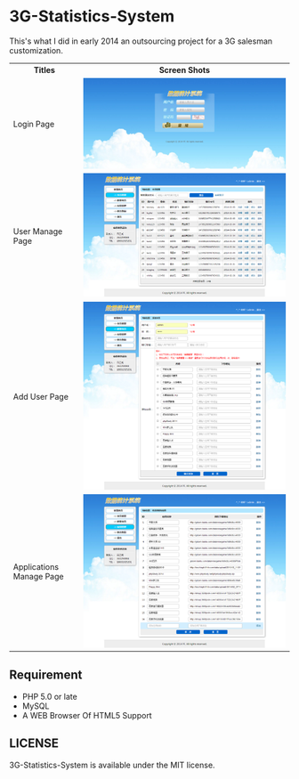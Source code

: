 # 3G-Statistics-System
This's what I did in early 2014 an outsourcing project for a 3G salesman customization.

<table>
	<tr>
		<th>Titles</th>
		<th>Screen Shots</th>
	</tr>
	<tr>
		<td>Login Page</td>
		<td><img src="ScreenShots/login.png" /></td>
	</tr>
	<tr>
		<td>User Manage Page</td>
		<td><img src="ScreenShots/user_manage.png" /></td>
	</tr>
	<tr>
		<td>Add User Page</td>
		<td><img src="ScreenShots/add_user.png" /></td>
	</tr>
	<tr>
		<td>Applications Manage Page</td>
		<td><img src="ScreenShots/applications_manage.png" /></td>
	</tr>
</table>


## Requirement
* PHP 5.0 or late
* MySQL
* A WEB Browser Of HTML5 Support

## LICENSE

3G-Statistics-System is available under the MIT license.
